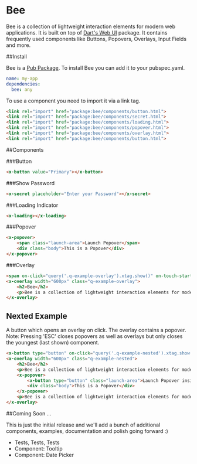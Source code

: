 # Bee

Bee is a collection of lightweight interaction elements for modern web applications. It is built on top of [Dart's Web UI](http://www.dartlang.org/articles/web-ui/) package. It contains frequently used components like Buttons, Popovers, Overlays, Input Fields and more.

##Install

Bee is a [Pub Package](http://pub.dartlang.org/packages/bee). To install Bee you can add it to your pubspec.yaml.

```yaml
name: my-app
dependencies:
  bee: any
```

To use a component you need to import it via a link tag.

```html
<link rel="import" href="package:bee/components/button.html">
<link rel="import" href="package:bee/components/secret.html">
<link rel="import" href="package:bee/components/loading.html">
<link rel="import" href="package:bee/components/popover.html">
<link rel="import" href="package:bee/components/overlay.html">
<link rel="import" href="package:bee/components/button.html">
```

##Components

###Button

```html
<x-button value="Primary"></x-button>
```

###Show Password

```html
<x-secret placeholder="Enter your Password"></x-secret>
```

###Loading Indicator

```html
<x-loading></x-loading>
```

###Popover

```html
<x-popover>
    <span class="launch-area">Launch Popover</span>
    <div class="body">This is a Popover</div>
</x-popover>
```

###Overlay

```html
<span on-click="query('.q-example-overlay').xtag.show()" on-touch-start="query('.q-example-overlay').xtag.show()">Launch Overlay</span>
<x-overlay width="600px" class="q-example-overlay">
    <h2>Bee</h2>
    <p>Bee is a collection of lightweight interaction elements for modern web applications. It is built on top of Dart's Web UI package. It contains frequently used components like Buttons, Popovers, Overlays, Input Fields and more.</p>
</x-overlay>
```

## Nexted Example

A button which opens an overlay on click. The overlay contains a popover.
Note: Pressing 'ESC' closes popovers as well as overlays but only closes the youngest (last shown) component.

```html
<x-button type="button" on-click="query('.q-example-nested').xtag.show()" on-touch-start="query('.q-example-nested').xtag.show()">Launch Overlay</x-button>
<x-overlay width="600px" class="q-example-nested">
    <h2>Bee</h2>
    <p>Bee is a collection of lightweight interaction elements for modern web applications. It is built on top of Dart's Web UI package. It contains frequently used components like Buttons, Popovers, Overlays, Input Fields and more.</p>
    <x-popover>
        <x-button type="button" class="launch-area">Launch Popover inside Overlay</x-button>
        <div class="body">This is a Popover</div>
    </x-popover>
    <p>Bee is a collection of lightweight interaction elements for modern web applications. It is built on top of Dart's Web UI package. It contains frequently used components like Buttons, Popovers, Overlays, Input Fields and more.</p>
</x-overlay>
```

##Coming Soon …

This is just the initial release and we'll add a bunch of additional components, examples, documentation and polish going forward :)

* Tests, Tests, Tests
* Component: Tooltip
* Component: Date Picker
